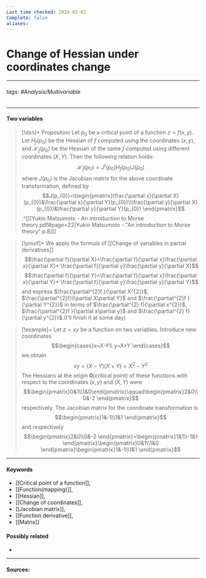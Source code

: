 ```yaml
---
Last time checked: 2024-02-02
Complete: false
aliases:
---
```

# Change of Hessian under coordinates change
***
###### tags: #Analysis/Multivariable 
***
#### Two variables
>[!dsn]+ Proposition
>Let $p_{0}$ be a critical point of a function $z=f(x,y)$. Let $H_{f}(p_{0})$ be the Hessian of $f$ computed using the coordinates $(x,y)$, and $\mathcal{H}_{f}(p_{0})$ be the Hessian of the same $f$ computed using different coordinates $(X,Y)$. Then the following relation holds:
>$$\mathcal{H}_{f}(p_{0})=J^{t}(p_{0})H_{f}(p_{0})J(p_{0})$$
>where $J(p_{0})$ is the Jacobian matrix for the above coordinate transformation, defined by
>$$J(p_{0})=\begin{pmatrix}\frac{\partial x}{\partial X}(p_{0})&\frac{\partial x}{\partial Y}(p_{0})\\\frac{\partial y}{\partial X}(p_{0})&\frac{\partial y}{\partial Y}(p_{0})  \end{pmatrix}$$
>.^[[[Yukio Matsumoto - An introduction to Morse theory.pdf#page=22|Yukio Matsumoto - "An introduction to Morse theory" p.8]]]

>[!proof]+
>We apply the formula of [[Change of variables in partial derivatives]]
>$$\frac{\partial f}{\partial X}=\frac{\partial f}{\partial x}\frac{\partial x}{\partial X}+ \frac{\partial f}{\partial y}\frac{\partial y}{\partial X}$$
>$$\frac{\partial f}{\partial Y}=\frac{\partial f}{\partial x}\frac{\partial x}{\partial Y}+ \frac{\partial f}{\partial y}\frac{\partial y}{\partial Y}$$
>and express $\frac{\partial^{2}f }{\partial X^{2}}$, $\frac{\partial^{2}f}{\partial X\partial Y}$ and $\frac{\partial^{2}f }{\partial Y^{2}}$ in terms of $\frac{\partial^{2} f}{\partial x^{2}}$, $\frac{\partial^{2}f }{\partial x\partial y}$ and $\frac{\partial^{2} f}{\partial y^{2}}$.(I'll finish it at some day)

>[!example]+ 
>Let $z=xy$ be a function on two variables. Introduce new coordinates
>$$\begin{cases}x=X-Y\\ y=X+Y \end{cases}$$
>we obtain
>$$xy=(X-Y)(X+Y)=X^{2}-Y^{2}$$
>The Hessians at the origin $\textbf{0}$(critical point) of these functions with respect to the coordinates $(x,y)$ and $(X,Y)$ were
>$$\begin{pmatrix}0&1\\1&0\end{pmatrix}\qquad\begin{pmatrix}2&0\\0&-2 \end{pmatrix}$$
>respectively. The Jacobian matrix for the coordinate transformation is
>$$\begin{pmatrix}1&-1\\1&1 \end{pmatrix}$$
>and respectively
>$$\begin{pmatrix}2&0\\0&-2 \end{pmatrix}=\begin{pmatrix}1&1\\-1&1 \end{pmatrix}\begin{pmatrix}0&1\\1&0 \end{pmatrix}\begin{pmatrix}1&-1\\1&1 \end{pmatrix}$$
***
#### Keywords
- [[Critical point of a function]],
- [[Function(mapping)]],
- [[Hessian]],
- [[Change of coordinates]],
- [[Jacobian matrix]],
- [[Function derivative]],
- [[Matrix]]
#### Possibly related
- 
***
#### Sources: